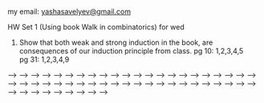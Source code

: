 my email: yashasavelyev@gmail.com 

HW Set 1 (Using book Walk in combinatorics)  for wed 

1) Show that both weak and strong induction in the book, are consequences of our induction principle from class.
pg 10: 1,2,3,4,5  
pg 31: 1,2,3,4,9  


<!-- Set 2:  -->
<!---->
<!---->
<!-- Set 3: from Wilson graph theory -->
<!---->
<!-- 1: Construct graphs $G_1$, $G_2$ with same number of edges and vertices, which are NOT isomorphic.   -->
<!-- 5.1, 5.3, 5.4    -->
<!-- 6.1, 6.2   -->
<!-- 7.1, 7.2 -->
<!---->
<!---->
<!-- Set 4: Wilson -->
<!---->
<!-- 1) Complete proof of Theorem 7.1 by proving that vertices $v_i$, $v_{i-1}$ exist. -->
<!-- Hint: this can be proved by induction on $n$. -->
<!---->
<!-- 2) Prove that a graph with $n$ vertices and $n-2$ edges is disconnected. -->
<!---->
<!-- 8.4, 9.3, 9.6, 9.10, 12.1, 12.3, 12.7, 13.2, 13.5   -->
<!---->
<!-- Set 5: Wilson -->
<!---->
<!-- pg 72: 14.1, 14.2, 14.4, 14.7 (Extra credit)   -->
<!---->
<!-- Set 6: Wilson -->
<!---->
<!-- pg 76: 15.1, 15.2, 15.4, 15.9   -->
<!---->
<!-- Set 7:  -->
<!---->
<!-- 1: Let $S$ be an infinite subset of a countable set, prove that $S$ is countable.   -->
<!-- 2: Prove $\mathbb{Z}$ is countable.   -->
<!-- 3: Prove that $\mathbb{Q}$ is countable.   -->
<!-- 4: Prove that a countable union $\cup_{i \in I} U _i$, $I$ countable, of countable sets $U _i$ is countable.   -->
<!-- 4: Use the Cantor diagonalization argument which we used to prove that the set  $\{0,1\} ^{\mathbb{N}}$ is not countable to prove that $\mathbb{R}$ is not countable.   -->
<!---->
<!---->
<!-- pg 26: 2,5,6   -->
<!--  -->
<!-- HW Set 2 for thurs -->
<!--  -->
<!-- pg 196: 2   -->
<!-- pg 27: 12, 15   -->
<!--  -->
<!-- HW 3 for wed -->
<!--  -->
<!-- pg 196 3,4, 6   -->
<!-- Provide details for Corollary 9.3   -->
<!-- Wilson, Introduction to Graph theory: 8.4, 8.7   -->
<!--  -->
<!-- HW 4 for wed -->
<!--  -->
<!-- pg 228 Walk: 1 -->
<!-- Wilson: 9.1, 9.3, 9.5, 9.6 -->
<!--  -->
<!-- HW 5 for wed -->
<!--  -->
<!-- Wilson: 11.1, 11.4   -->
<!-- 12.1, 12.3, 13.1, 13.2, 13.5   -->
<!--  -->
<!-- HW 6 for wed -->
<!--  -->
<!-- Find the Euler characteristic of a surface of genus 2 from which two disks have been cut out. -->
<!--  -->
<!-- Wilson: 15.1, 15.2, 15.3, 15.5 -->
<!--  -->
<!-- HW 7 for same wed -->
<!--  -->
<!-- Hopfcroft: 2.2.1, 2.2.2, 2.2.9, 2.3.4 a) -->
<!--  -->
<!-- HW 8 for thurs, -->
<!--  -->
<!-- Hopfcroft: 2.3.4 a), 2.3.5 -->
<!--  -->
<!-- Hw 9 -->
<!--  -->
<!-- 1) Prove that an infinite subset of a countable set is countable (enumerable). -->
<!-- 2) Show that the set of positive rational numbers is countable. Hint, the slick way to do this is to use 1) by finding an injection from positive rationals to the positive integers. -->
<!-- <!-- 1) Prove that an infinite subset of a countably infinite set is countably infinite. --> -->
<!-- <!-- 1.1:  2, 3, 4, 5, 6a, 10 --> -->
<!-- <!--  --> -->
<!-- <!-- HW Set 2 for tue --> -->
<!-- <!--  --> -->
<!-- <!-- 1) Prove that a bounded sequence has a convergent subsequence. --> -->
<!-- <!--  --> -->
<!-- <!-- 1.2: 14, 17, 20   --> -->
<!-- <!-- 1.3: 26, 31   --> -->
<!-- <!-- 1.4: 34, 41, 42, 43   --> -->
<!-- <!--  --> -->
<!-- <!-- HW Set 3 for tue --> -->
<!-- <!--  --> -->
<!-- <!-- 2.1: 3, 5   --> -->
<!-- <!-- 2.2: 10, 11, 14   --> -->
<!-- <!-- 2.3: 18   --> -->
<!-- <!-- 2.4: 24, 25, 26   --> -->
<!-- <!-- 3.1: 1, 8   --> -->
<!-- <!-- 3.2: 12   --> -->
<!-- <!-- <!-- 3.3 19, 20, 25, 38, 40 --> --> -->
<!-- <!--  --> -->
<!-- <!-- HW set 4 for fri --> -->
<!-- <!--  --> -->
<!-- <!-- 3.3: 19, 24, 30, 36, 39 --> -->
<!-- <!--  --> -->
<!-- <!-- set 5 for fri --> -->
<!-- <!--  --> -->
<!-- <!-- 3.4: 41 --> -->
<!-- <!-- 4.1: 1, 3 --> -->
<!-- <!-- 4.2: 11, 14, --> -->
<!-- <!-- 4.3: 16, 28, 30 --> -->
<!-- <!--  --> -->
<!-- <!-- set 6 for fri --> -->
<!-- <!--  --> -->
<!-- <!-- 4.4: 37   --> -->
<!-- <!-- 5.1: 1, 3, 5   --> -->
<!-- <!-- 5.2: 6, 7, 9   --> -->
<!-- <!-- 5.3: 12    --> -->
<!-- <!-- 5.5: 18   --> -->
<!-- <!-- 5.6: 28   --> -->
<!-- <!-- 5.7: 33 --> -->
<!-- <!--  --> -->
<!-- <!-- set 7 for fri --> -->
<!-- <!--  --> -->
<!-- <!-- 6.1: 1, 2   --> -->
<!-- <!-- 6.2: 14, 15, 16   --> -->
<!-- <!-- 6.3: 18, 19, 21   --> -->
<!-- <!-- 6.4: 29   --> -->
<!-- <!--  --> -->
<!-- <!-- set 8 for next tue --> -->
<!-- <!--  --> -->
<!-- <!-- 6.5: 32, 34, 36 --> -->
